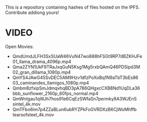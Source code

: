 This is a repository containing hashes of files hosted on the IPFS.
Contribute addiong yours!

# VIDEO
Open Movies:
- QmdUmdJLFH3SxSUaW46VuN47wo888hFSGt9RP7dBZKHJFe 01_llama_drama_4096p.mp4
- Qma2ZYN1UkF9TRaJxqGuN5Ksg1Mg5rxbQAmQ46PDSipd3M 02_gran_dillama_1080p.mp4
- QmYS4JAwG45SvDEC5AM9Hzv1dfzPoXoBq1N9aTbT3bEs86 03_caminandes_llamigos_1080p.mp4
- Qmbm8zfxipSmJdmqvhqBD3pA786QHgxcCXB8Nd1UqDLa36 bbb_sunflower_2160p_60fps_normal.mp4
- QmWntgau1qWJh7hos91e6CqEzSWfaSn7permky8A3WJEnS sintel_4k.mov
- QmTFbo6im7p4ZZaBLun6ubRYZPkFoGVRDXzB6CjWoMhffb tearsofsteel_4k.mov
